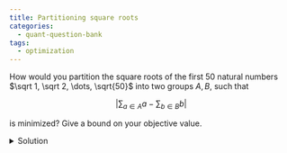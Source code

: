 ```yaml
---
title: Partitioning square roots
categories:
  - quant-question-bank
tags:
  - optimization
---
```


How would you partition the square roots of the first 50 natural numbers
$\sqrt 1, \sqrt 2, \dots, \sqrt{50}$ into two groups $A, B$, such that

$$\left|\sum_{a \in A} a - \sum_{b \in B} b \right|$$ 

is minimized? Give a bound on your objective value.

<details>
  <summary>Solution</summary>
   

This is an intentionally very open-ended problem, here is just one
potential solution.

One answer is to look at this as differences of adjacent square roots.
That is look at them as $\sqrt 2 - \sqrt 1, \sqrt 4 - \sqrt 3$, and so
on. Then the problem becomes deciding to add or subtract each of these
differences to our running sum. One might think simply switching between
adding and subtracting based on crossing 0 would be a reasonable
approach. How would you bound this though? Well if we cross 0 at step
$i$, then we are at most $\sqrt{i+1} - \sqrt{i}$ away from 0. By
difference of squares identity, we see that
$\sqrt{i+1} - \sqrt{i} = \frac{1}{\sqrt{i+1} + \sqrt{i}} = O(i^{-1/2})$
Adjacent differences are of the same order, so we will cross 0. 
Once we cross 0 once, we will always stay within $O(1/\sqrt{i})$ of 0.
Thus our bound is $O(1/\sqrt{50})$.
</details>